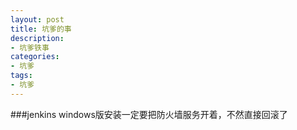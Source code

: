 ```yaml
---
layout: post
title: 坑爹的事
description:
- 坑爹铁事
categories:
- 坑爹
tags:
- 坑爹
---
```

###jenkins
windows版安装一定要把防火墙服务开着，不然直接回滚了